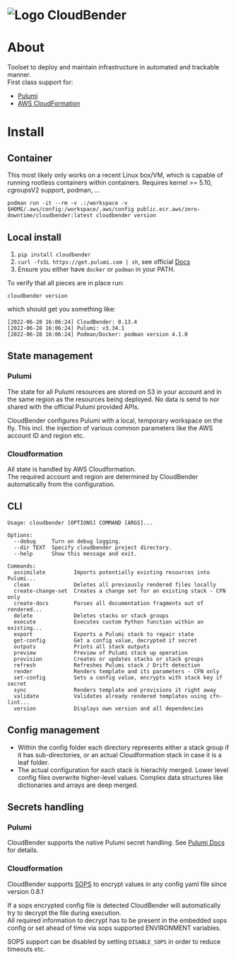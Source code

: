 # ![Logo](https://git.zero-downtime.net/ZeroDownTime/CloudBender/media/branch/master/cloudbender.png) CloudBender

# About

Toolset to deploy and maintain infrastructure in automated and trackable manner.  
First class support for:  
- [Pulumi](https://www.pulumi.com/docs/)
- [AWS CloudFormation](https://aws.amazon.com/cloudformation)


# Install

## Container
This most likely only works on a recent Linux box/VM, which is capable of running rootless containers within containers.
Requires kernel >= 5.10, cgroupsV2 support, podman, ...

```
podman run -it --rm -v .:/workspace -v $HOME/.aws/config:/workspace/.aws/config public.ecr.aws/zero-downtime/cloudbender:latest cloudbender version
```

## Local install
1. ```pip install cloudbender```
2. ```curl -fsSL https://get.pulumi.com | sh```, see official [Docs](https://www.pulumi.com/docs/get-started/install/)
3. Ensure you either have `docker` or `podman` in your PATH.

To verify that all pieces are in place run:  
```
cloudbender version
```
which should get you something like:
```
[2022-06-28 16:06:24] CloudBender: 0.13.4
[2022-06-28 16:06:24] Pulumi: v3.34.1
[2022-06-28 16:06:24] Podman/Docker: podman version 4.1.0
```

## State management
### Pulumi
The state for all Pulumi resources are stored on S3 in your account and in the same region as the resources being deployed.
No data is send to nor shared with the official Pulumi provided APIs.

CloudBender configures Pulumi with a local, temporary workspace on the fly. This incl. the injection of various common parameters like the AWS account ID and region etc.  

### Cloudformation
All state is handled by AWS Cloudformation.  
The required account and region are determined by CloudBender automatically from the configuration.


## CLI

```
Usage: cloudbender [OPTIONS] COMMAND [ARGS]...

Options:
  --debug     Turn on debug logging.
  --dir TEXT  Specify cloudbender project directory.
  --help      Show this message and exit.

Commands:
  assimilate         Imports potentially existing resources into Pulumi...
  clean              Deletes all previously rendered files locally
  create-change-set  Creates a change set for an existing stack - CFN only
  create-docs        Parses all documentation fragments out of rendered...
  delete             Deletes stacks or stack groups
  execute            Executes custom Python function within an existing...
  export             Exports a Pulumi stack to repair state
  get-config         Get a config value, decrypted if secret
  outputs            Prints all stack outputs
  preview            Preview of Pulumi stack up operation
  provision          Creates or updates stacks or stack groups
  refresh            Refreshes Pulumi stack / Drift detection
  render             Renders template and its parameters - CFN only
  set-config         Sets a config value, encrypts with stack key if secret
  sync               Renders template and provisions it right away
  validate           Validates already rendered templates using cfn-lint...
  version            Displays own version and all dependencies
```

## Config management
- Within the config folder each directory represents either a stack group if it has sub-directories, or an actual Cloudformation stack in case it is a leaf folder.
- The actual configuration for each stack is hierachly merged. Lower level config files overwrite higher-level values. Complex data structures like dictionaries and arrays are deep merged.

## Secrets handling

### Pulumi
CloudBender supports the native Pulumi secret handling.
See [Pulumi Docs](https://www.pulumi.com/docs/intro/concepts/secrets/) for details.

### Cloudformation
CloudBender supports [SOPS](https://github.com/mozilla/sops) to encrypt values in any config yaml file since version 0.8.1  

If a sops encrypted config file is detected CloudBender will automatically try to decrypt the file during execution.  
All required information to decrypt has to be present in the embedded sops config or set ahead of time via sops supported ENVIRONMENT variables.

SOPS support can be disabled by setting `DISABLE_SOPS` in order to reduce timeouts etc.
